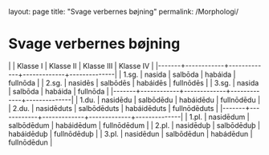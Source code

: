 layout: page
title: "Svage verbernes bøjning"
permalink: /Morphologi/

# Svage verbernes bøjning

|       | Klasse I   | Klasse II   | Klasse III  | Klasse IV    |
|-------+------------+-------------+-------------+--------------|
| 1.sg. | nasida     | salbōda     | habáida     | fullnōda     |
| 2.sg. | nasidēs    | salbōdēs    | habáidēs    | fullnōdēs    |
| 3.sg. | nasida     | salbōda     | habáida     | fullnōda     |
|-------+------------+-------------+-------------+--------------|
| 1.du. | nasidēdu   | salbōdēdu   | habáidēdu   | fullnōdēdu   |
| 2.du. | nasidēduts | salbōdēduts | habáidēduts | fullnōdēduts |
|-------+------------+-------------+-------------+--------------|
| 1.pl. | nasidēdum  | salbōdēdum  | habáidēdum  | fullnōdēdum  |
| 2.pl. | nasidēduþ  | salbōdēduþ  | habáidēduþ  | fullnōdēduþ  |
| 3.pl. | nasidēdun  | salbōdēdun  | habádēdun   | fullnōdēdun  |
